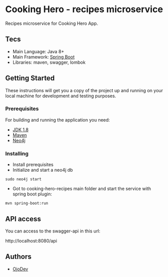 # Cooking Hero - recipes microservice

Recipes microservice for Cooking Hero App.

## Tecs 

* Main Language: Java 8+
* Main Framework: [Spring Boot](http://projects.spring.io/spring-boot/)
* Libraries: maven, swagger, lombok

## Getting Started

These instructions will get you a copy of the project up and running on your local machine for development and testing purposes.

### Prerequisites

For building and running the application you need:

- [JDK 1.8](http://www.oracle.com/technetwork/java/javase/downloads/jdk8-downloads-2133151.html)
- [Maven](https://maven.apache.org)
- [Neo4j](https://neo4j.com/download/)

### Installing

- Install prerequisites
- Initialize and start a neo4j db

```shell
sudo neo4j start
```

- Got to cooking-hero-recipes main folder and start the service with spring boot plugin: 

```shell
mvn spring-boot:run
```

## API access

You can access to the swagger-api in this url:

http://localhost:8080/api

## Authors

- [OjoDev](https://github.com/ojoDev)
